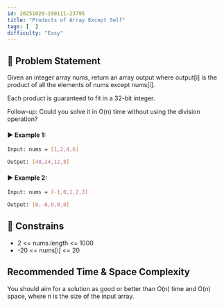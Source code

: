 ```yaml
---
id: 20251028-190111-23795
title: "Products of Array Except Self"
tags: [  ]
difficulty: "Easy"
---
```


## 🧠 Problem Statement
Given an integer array nums, return an array output where output[i] is the product of all the elements of nums except nums[i].

Each product is guaranteed to fit in a 32-bit integer.

Follow-up: Could you solve it in O(n) time without using the division operation?

#### ▶️ Example 1:
```bash
Input: nums = [1,2,4,6]

Output: [48,24,12,8]
```

#### ▶️ Example 2:
```bash
Input: nums = [-1,0,1,2,3]

Output: [0,-6,0,0,0]
```

## 🎯 Constrains
* 2 <= nums.length <= 1000
* -20 <= nums[i] <= 20

## Recommended Time & Space Complexity
You should aim for a solution as good or better than O(n) time and O(n) space, where n is the size of the input array.
